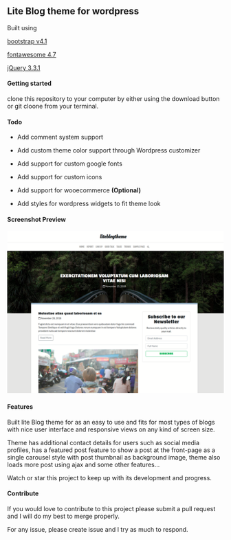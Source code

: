 ## Lite Blog theme for wordpress

Built using 

[bootstrap v4.1](https://getbootstrap.com)

[fontawesome 4.7](https://fontawesome.com)

[jQuery 3.3.1](https://jquery.com)

#### Getting started

clone this repository to your computer by either using the download button or git cloone from your terminal.

#### Todo

- Add comment system support

- Add custom theme color support through Wordpress customizer

- Add  support for custom google fonts

- Add support for custom icons

- Add support for wooecommerce **(Optional)**

- Add styles for wordpress widgets to fit theme look

#### Screenshot Preview

![](screenshot.png)

#### Features

Built lite Blog theme for as an easy to use and fits for most types of blogs with nice user interface and responsive views on any kind of screen size.

Theme has additional contact details for users such as social media profiles, has a featured post feature to show a post at the front-page as a single carousel style with post thumbnail as background image, theme also loads more post using ajax and some other features...

Watch or star this project to keep up with its development and progress.

#### Contribute

If you would love to contribute to this project please submit a pull request and I will do my best to merge properly.

For any issue, please create issue and I try as much to respond.


